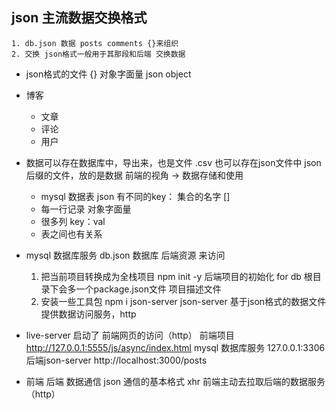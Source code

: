 ## json 主流数据交换格式
    1. db.json 数据 posts comments {}来组织
    2. 交换 json格式一般用于其那段和后端 交换数据


- json格式的文件
    {} 对象字面量  json object

- 博客
    - 文章
    - 评论
    - 用户

- 数据可以存在数据库中，导出来，也是文件 .csv
    也可以存在json文件中 json 后缀的文件，放的是数据
    前端的视角 -> 数据存储和使用
    - mysql  数据表   json 有不同的key： 集合的名字 []
    - 每一行记录        对象字面量
    - 很多列            key：val
    - 表之间也有关系    


- mysql  数据库服务
    db.json   数据库    后端资源 来访问
    1. 把当前项目转换成为全栈项目   npm init -y   后端项目的初始化 for db
        根目录下会多一个package.json文件    项目描述文件   
    2. 安装一些工具包 npm i json-server
        json-server 基于json格式的数据文件提供数据访问服务，http


- live-server 启动了 前端网页的访问（http）
    前端项目        http://127.0.0.1:5555/js/async/index.html
    mysql           数据库服务 127.0.0.1:3306
    后端json-server http://localhost:3000/posts

- 前端 后端 数据通信   json  通信的基本格式
    xhr
    前端主动去拉取后端的数据服务（http）